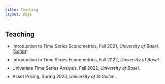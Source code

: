 ```yaml
---
title: Teaching
layout: page
---
```


<style>
    ul li { margin-bottom: 10px; }
</style>

<h2>Teaching</h2>

<ul>
	<li>Introduction to Time Series Econometrics, Fall 2021, <i>University of Basel</i>. [<a href="..\assets\script_itse.pdf">Script</a>] </li>
	<li>Introduction to Time Series Econometrics, Fall 2022, <i>University of Basel</i>.</li>
	<li>Univariate Time Series Analysis, Fall 2022, <i>University of Basel</i>.</li>
	<li>Asset Pricing, Spring 2023, <i>University of St.Gallen</i>.</li>
</ul>